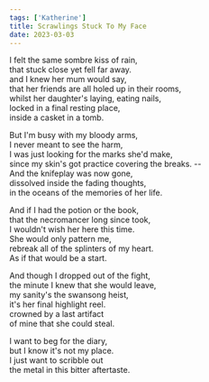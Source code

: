 ```yaml
---
tags: ['Katherine']
title: Scrawlings Stuck To My Face
date: 2023-03-03
---
```


I felt the same sombre kiss of rain,  
that stuck close yet fell far away.  
and I knew her mum would say,  
that her friends are all holed up in their rooms,  
whilst her daughter's laying, eating nails,  
locked in a final resting place,  
inside a casket in a tomb.

But I'm busy with my bloody arms,  
I never meant to see the harm,  
I was just looking for the marks she'd make,  
since my skin's got practice covering the breaks. --  
And the knifeplay was now gone,  
dissolved inside the fading thoughts,  
in the oceans of the memories of her life.

And if I had the potion or the book,  
that the necromancer long since took,  
I wouldn't wish her here this time.  
She would only pattern me,  
rebreak all of the splinters of my heart.  
As if that would be a start.

And though I dropped out of the fight,  
the minute I knew that she would leave,  
my sanity's the swansong heist,  
it's her final highlight reel.  
crowned by a last artifact  
of mine that she could steal.

I want to beg for the diary,  
but I know it's not my place.  
I just want to scribble out  
the metal in this bitter aftertaste.
